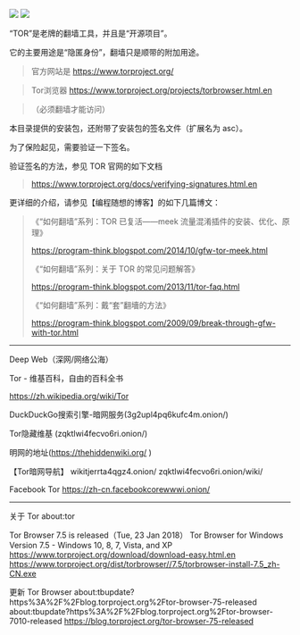 <p>
<img src="https://taoste.github.io/Hello-World/GFW/TOR/Tor-Logo.01.png?raw=true"/>
<img src="https://taoste.github.io/Hello-World/GFW/TOR/Tor-Logo.02.png?raw=true"/>
</p>

“TOR”是老牌的翻墙工具，并且是“开源项目”。

它的主要用途是“隐匿身份”，翻墙只是顺带的附加用途。

> 官方网站是 https://www.torproject.org/

> Tor浏览器 https://www.torproject.org/projects/torbrowser.html.en

> （必须翻墙才能访问） 

本目录提供的安装包，还附带了安装包的签名文件（扩展名为 asc）。

为了保险起见，需要验证一下签名。

 验证签名的方法，参见 TOR 官网的如下文档

> https://www.torproject.org/docs/verifying-signatures.html.en

更详细的介绍，请参见【编程随想的博客】的如下几篇博文：

> 《“如何翻墙”系列：TOR 已复活——meek 流量混淆插件的安装、优化、原理》
>
> https://program-think.blogspot.com/2014/10/gfw-tor-meek.html
>
> 《“如何翻墙”系列：关于 TOR 的常见问题解答》 
>
>https://program-think.blogspot.com/2013/11/tor-faq.html
>
>《“如何翻墙”系列：戴“套”翻墻的方法》
>
>https://program-think.blogspot.com/2009/09/break-through-gfw-with-tor.html

--------------------------------------------------------------------------------

Deep Web（深网/网络公海）

Tor - 维基百科，自由的百科全书

https://zh.wikipedia.org/wiki/Tor

DuckDuckGo搜索引擎-暗网服务(3g2upl4pq6kufc4m.onion/)

Tor隐藏维基 (zqktlwi4fecvo6ri.onion/)

明网的地址(https://thehiddenwiki.org/ )



【Tor暗网导航】
wikitjerrta4qgz4.onion/
zqktlwi4fecvo6ri.onion/wiki/


Facebook Tor
https://zh-cn.facebookcorewwwi.onion/

--------------------------------------------------------------------------------

关于 Tor
about:tor

Tor Browser 7.5 is released（Tue, 23 Jan 2018）
Tor Browser for Windows
Version 7.5 - Windows 10, 8, 7, Vista, and XP
https://www.torproject.org/download/download-easy.html.en
https://www.torproject.org/dist/torbrowser//7.5/torbrowser-install-7.5_zh-CN.exe

更新 Tor Browser
about:tbupdate?https%3A%2F%2Fblog.torproject.org%2Ftor-browser-75-released
about:tbupdate?https%3A%2F%2Fblog.torproject.org%2Ftor-browser-7010-released
https://blog.torproject.org/tor-browser-75-released

